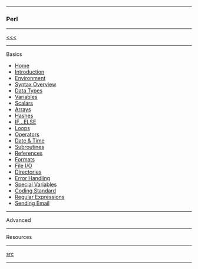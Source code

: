 
---

### Perl

---

[<<<](https://github.com/ttltrk/PRG/blob/master/PY/DOC/SC/SC.MD)

---

Basics

* <a href="https://github.com/ttltrk/PRG/blob/master/PERL/BPM/01/HOME.MD">Home</a>
* <a href="">Introduction</a>
* <a href="">Environment</a>
* <a href="">Syntax Overview</a>
* <a href="">Data Types</a>
* <a href="">Variables</a>
* <a href="">Scalars</a>
* <a href="">Arrays</a>
* <a href="">Hashes</a>
* <a href="">IF...ELSE</a>
* <a href="">Loops</a>
* <a href="">Operators</a>
* <a href="">Date & Time</a>
* <a href="">Subroutines</a>
* <a href="">References</a>
* <a href="">Formats</a>
* <a href="">File I/O</a>
* <a href="">Directories</a>
* <a href="">Error Handling</a>
* <a href="">Special Variables</a>
* <a href="">Coding Standard</a>
* <a href="">Regular Expressions</a>
* <a href="">Sending Email</a>

---

Advanced

---

Resources

---

[src](https://www.tutorialspoint.com/perl/index.htm)

---
